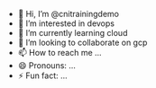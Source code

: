 - 👋 Hi, I’m @cnitrainingdemo
- 👀 I’m interested in devops
- 🌱 I’m currently learning cloud
- 💞️ I’m looking to collaborate on gcp
- 📫 How to reach me ...
- 😄 Pronouns: ...
- ⚡ Fun fact: ...

<!---
cni22112023/cni22112023 is a ✨ special ✨ repository because its `README.md` (this file) appears on your GitHub profile.
You can click the Preview link to take a look at your changes.
--->
